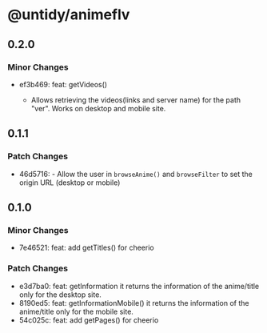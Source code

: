 # @untidy/animeflv

## 0.2.0

### Minor Changes

- ef3b469: feat: getVideos()

  - Allows retrieving the videos(links and server name) for the path "ver". Works on desktop and
    mobile site.

## 0.1.1

### Patch Changes

- 46d5716: - Allow the user in `browseAnime()` and `browseFilter` to set the origin URL (desktop or mobile)

## 0.1.0

### Minor Changes

- 7e46521: feat: add getTitles() for cheerio

### Patch Changes

- e3d7ba0: feat: getInformation it returns the information of the anime/title only for the desktop site.
- 8190ed5: feat: getInformationMobile() it returns the information of the anime/title only for the mobile site.
- 54c025c: feat: add getPages() for cheerio
